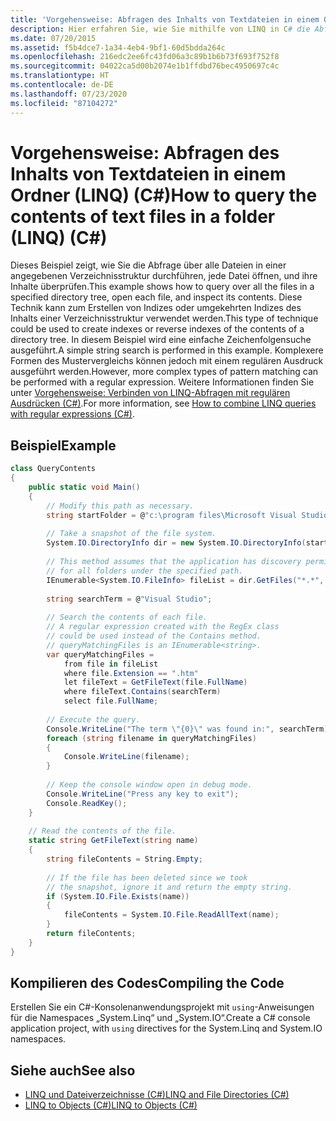 ```yaml
---
title: 'Vorgehensweise: Abfragen des Inhalts von Textdateien in einem Ordner (LINQ) (C#)'
description: Hier erfahren Sie, wie Sie mithilfe von LINQ in C# die Abfrage über alle Dateien in einer angegebenen Verzeichnisstruktur durchführen, jede Datei öffnen, und ihre Inhalte überprüfen.
ms.date: 07/20/2015
ms.assetid: f5b4dce7-1a34-4eb4-9bf1-60d5bdda264c
ms.openlocfilehash: 216edc2ee6fc43fd06a3c89b1b6b73f693f752f8
ms.sourcegitcommit: 04022ca5d00b2074e1b1ffdbd76bec4950697c4c
ms.translationtype: HT
ms.contentlocale: de-DE
ms.lasthandoff: 07/23/2020
ms.locfileid: "87104272"
---
```

# <a name="how-to-query-the-contents-of-text-files-in-a-folder-linq-c"></a><span data-ttu-id="db2e3-103">Vorgehensweise: Abfragen des Inhalts von Textdateien in einem Ordner (LINQ) (C#)</span><span class="sxs-lookup"><span data-stu-id="db2e3-103">How to query the contents of text files in a folder (LINQ) (C#)</span></span>
<span data-ttu-id="db2e3-104">Dieses Beispiel zeigt, wie Sie die Abfrage über alle Dateien in einer angegebenen Verzeichnisstruktur durchführen, jede Datei öffnen, und ihre Inhalte überprüfen.</span><span class="sxs-lookup"><span data-stu-id="db2e3-104">This example shows how to query over all the files in a specified directory tree, open each file, and inspect its contents.</span></span> <span data-ttu-id="db2e3-105">Diese Technik kann zum Erstellen von Indizes oder umgekehrten Indizes des Inhalts einer Verzeichnisstruktur verwendet werden.</span><span class="sxs-lookup"><span data-stu-id="db2e3-105">This type of technique could be used to create indexes or reverse indexes of the contents of a directory tree.</span></span> <span data-ttu-id="db2e3-106">In diesem Beispiel wird eine einfache Zeichenfolgensuche ausgeführt.</span><span class="sxs-lookup"><span data-stu-id="db2e3-106">A simple string search is performed in this example.</span></span> <span data-ttu-id="db2e3-107">Komplexere Formen des Mustervergleichs können jedoch mit einem regulären Ausdruck ausgeführt werden.</span><span class="sxs-lookup"><span data-stu-id="db2e3-107">However, more complex types of pattern matching can be performed with a regular expression.</span></span> <span data-ttu-id="db2e3-108">Weitere Informationen finden Sie unter [Vorgehensweise: Verbinden von LINQ-Abfragen mit regulären Ausdrücken (C#)](./how-to-combine-linq-queries-with-regular-expressions.md).</span><span class="sxs-lookup"><span data-stu-id="db2e3-108">For more information, see [How to combine LINQ queries with regular expressions (C#)](./how-to-combine-linq-queries-with-regular-expressions.md).</span></span>  
  
## <a name="example"></a><span data-ttu-id="db2e3-109">Beispiel</span><span class="sxs-lookup"><span data-stu-id="db2e3-109">Example</span></span>  
  
```csharp  
class QueryContents  
{  
    public static void Main()  
    {  
        // Modify this path as necessary.  
        string startFolder = @"c:\program files\Microsoft Visual Studio 9.0\";  
  
        // Take a snapshot of the file system.  
        System.IO.DirectoryInfo dir = new System.IO.DirectoryInfo(startFolder);  
  
        // This method assumes that the application has discovery permissions  
        // for all folders under the specified path.  
        IEnumerable<System.IO.FileInfo> fileList = dir.GetFiles("*.*", System.IO.SearchOption.AllDirectories);  
  
        string searchTerm = @"Visual Studio";  
  
        // Search the contents of each file.  
        // A regular expression created with the RegEx class  
        // could be used instead of the Contains method.  
        // queryMatchingFiles is an IEnumerable<string>.  
        var queryMatchingFiles =  
            from file in fileList  
            where file.Extension == ".htm"  
            let fileText = GetFileText(file.FullName)  
            where fileText.Contains(searchTerm)  
            select file.FullName;  
  
        // Execute the query.  
        Console.WriteLine("The term \"{0}\" was found in:", searchTerm);  
        foreach (string filename in queryMatchingFiles)  
        {  
            Console.WriteLine(filename);  
        }  
  
        // Keep the console window open in debug mode.  
        Console.WriteLine("Press any key to exit");  
        Console.ReadKey();  
    }  
  
    // Read the contents of the file.  
    static string GetFileText(string name)  
    {  
        string fileContents = String.Empty;  
  
        // If the file has been deleted since we took
        // the snapshot, ignore it and return the empty string.  
        if (System.IO.File.Exists(name))  
        {  
            fileContents = System.IO.File.ReadAllText(name);  
        }  
        return fileContents;  
    }  
}  
```  
  
## <a name="compiling-the-code"></a><span data-ttu-id="db2e3-110">Kompilieren des Codes</span><span class="sxs-lookup"><span data-stu-id="db2e3-110">Compiling the Code</span></span>  
<span data-ttu-id="db2e3-111">Erstellen Sie ein C#-Konsolenanwendungsprojekt mit `using`-Anweisungen für die Namespaces „System.Linq“ und „System.IO“.</span><span class="sxs-lookup"><span data-stu-id="db2e3-111">Create a C# console application project, with `using` directives for the System.Linq and System.IO namespaces.</span></span>
  
## <a name="see-also"></a><span data-ttu-id="db2e3-112">Siehe auch</span><span class="sxs-lookup"><span data-stu-id="db2e3-112">See also</span></span>

- [<span data-ttu-id="db2e3-113">LINQ und Dateiverzeichnisse (C#)</span><span class="sxs-lookup"><span data-stu-id="db2e3-113">LINQ and File Directories (C#)</span></span>](./linq-and-file-directories.md)
- [<span data-ttu-id="db2e3-114">LINQ to Objects (C#)</span><span class="sxs-lookup"><span data-stu-id="db2e3-114">LINQ to Objects (C#)</span></span>](./linq-to-objects.md)
